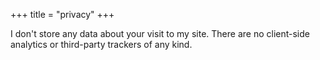 +++
title = "privacy"
+++

I don't store any data about your visit to my site. There are no client-side analytics or third-party trackers of any kind.
